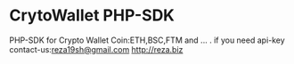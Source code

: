 # CrytoWallet PHP-SDK
PHP-SDK for Crypto Wallet
Coin:ETH,BSC,FTM and ... .  if you need api-key contact-us:reza19sh@gmail.com http://reza.biz      
